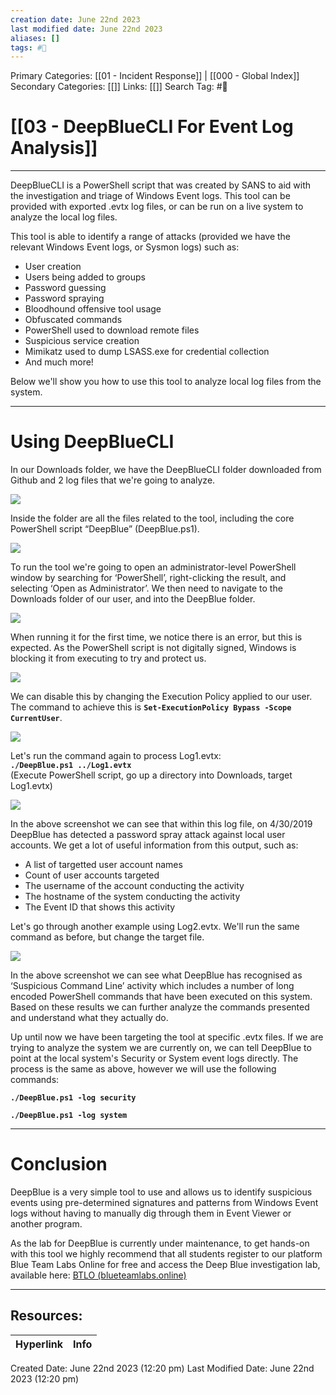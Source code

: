 ```yaml
---
creation date: June 22nd 2023
last modified date: June 22nd 2023
aliases: []
tags: #📖
---
```


Primary Categories: [[01 - Incident Response]] | [[000 - Global Index]] 
Secondary Categories: [[]] 
Links: [[]] 
Search Tag: #📖  

# [[03 - DeepBlueCLI For Event Log Analysis]]  
---

DeepBlueCLI is a PowerShell script that was created by SANS to aid with the investigation and triage of Windows Event logs. This tool can be provided with exported .evtx log files, or can be run on a live system to analyze the local log files.

This tool is able to identify a range of attacks (provided we have the relevant Windows Event logs, or Sysmon logs) such as:

- User creation
- Users being added to groups
- Password guessing
- Password spraying
- Bloodhound offensive tool usage
- Obfuscated commands
- PowerShell used to download remote files
- Suspicious service creation
- Mimikatz used to dump LSASS.exe for credential collection
- And much more!

Below we'll show you how to use this tool to analyze local log files from the system.

---

# Using DeepBlueCLI

In our Downloads folder, we have the DeepBlueCLI folder downloaded from Github and 2 log files that we're going to analyze.

![](https://d2y9h8w1ydnujs.cloudfront.net/uploads/content/files/470a8fc4d722ac80ca083301834ead5c008f3c326ca3446c0f4cd74f9d83b16eaed9eff2d2fb349d976bd54ce9b8.PNG)

Inside the folder are all the files related to the tool, including the core PowerShell script “DeepBlue” (DeepBlue.ps1).

![](https://d2y9h8w1ydnujs.cloudfront.net/uploads/content/files/583ae113be540e8fda803013dfdf8be017fcdcdebdec2f486c596338e9e3926fa1954d94df5dd29d19568d00722c.PNG)

To run the tool we're going to open an administrator-level PowerShell window by searching for ‘PowerShell’, right-clicking the result, and selecting ‘Open as Administrator’. We then need to navigate to the Downloads folder of our user, and into the DeepBlue folder.

![](https://d2y9h8w1ydnujs.cloudfront.net/uploads/content/files/e55072a72cb5f30b00297b57637eb2ab4aaaa687ef06fade63262b26fb73faad3ae4eb54e46cf0f7a73ee94a5c03.PNG)

When running it for the first time, we notice there is an error, but this is expected. As the PowerShell script is not digitally signed, Windows is blocking it from executing to try and protect us.

![](https://d2y9h8w1ydnujs.cloudfront.net/uploads/content/files/f514098291467832e865e57414c77fe8a8bbf6d8dacc786f8af2c69475b505d01140ba848876a50cb3d27e0fce81.PNG)

We can disable this by changing the Execution Policy applied to our user. The command to achieve this is **`Set-ExecutionPolicy Bypass -Scope CurrentUser`**.

![](https://d2y9h8w1ydnujs.cloudfront.net/uploads/content/files/230efefa16c3b48358f48112699fb1172a5c67d3f00717a59e5bdd217ef87fd0181af0af06e2186a26ce564af27c.PNG)

Let's run the command again to process Log1.evtx:  
**`./DeepBlue.ps1 ../Log1.evtx`**  
(Execute PowerShell script, go up a directory into Downloads, target Log1.evtx)

![](https://d2y9h8w1ydnujs.cloudfront.net/uploads/content/files/ffdff52ab77d7ececb43c2db99b63eec94c5396c8fd3cd51042ff54685165a1b1538482ee4629fa235658548336e.PNG)

In the above screenshot we can see that within this log file, on 4/30/2019 DeepBlue has detected a password spray attack against local user accounts. We get a lot of useful information from this output, such as:

- A list of targetted user account names
- Count of user accounts targeted
- The username of the account conducting the activity
- The hostname of the system conducting the activity
- The Event ID that shows this activity

Let's go through another example using Log2.evtx. We'll run the same command as before, but change the target file.

![](https://d2y9h8w1ydnujs.cloudfront.net/uploads/content/files/64e52ea4282275693b371cd9276485b4ac74de64d4ebfeb207c41087e475bc712cefad6d69c8aaeed96230d84b38.PNG)

In the above screenshot we can see what DeepBlue has recognised as ‘Suspicious Command Line’ activity which includes a number of long encoded PowerShell commands that have been executed on this system. Based on these results we can further analyze the commands presented and understand what they actually do.

Up until now we have been targeting the tool at specific .evtx files. If we are trying to analyze the system we are currently on, we can tell DeepBlue to point at the local system's Security or System event logs directly. The process is the same as above, however we will use the following commands:

**`./DeepBlue.ps1 -log security`**

**`./DeepBlue.ps1 -log system`**

---

# Conclusion

DeepBlue is a very simple tool to use and allows us to identify suspicious events using pre-determined signatures and patterns from Windows Event logs without having to manually dig through them in Event Viewer or another program.

As the lab for DeepBlue is currently under maintenance, to get hands-on with this tool we highly recommend that all students register to our platform Blue Team Labs Online for free and access the Deep Blue investigation lab, available here: [BTLO (blueteamlabs.online)](https://blueteamlabs.online/home/investigation/32)


___

## Resources:

| Hyperlink | Info |
| --------- | ---- |


Created Date: June 22nd 2023 (12:20 pm) 
Last Modified Date: June 22nd 2023 (12:20 pm)
